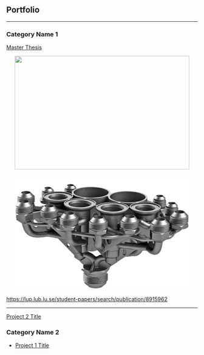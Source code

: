 ## Portfolio

---

### Category Name 1 

[Master Thesis](/sample_page)
<p align="center">
  <img width="460" height="300" src="images/printer_enclosure.jpg?raw=true">
</p>
<p align="center">
  <img width="460" height="300" src="images/manifold_single_transparent.png">
</p>


<a href="https://lup.lub.lu.se/student-papers/search/publication/8915962">https://lup.lub.lu.se/student-papers/search/publication/8915962</a>


---
[Project 2 Title](/pdf/sample_presentation.pdf)

### Category Name 2

- [Project 1 Title](http://example.com/)
